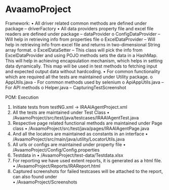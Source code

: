 # AvaamoProject

Framework:
•	All driver related common methods are defined under package – driverFactory
•	All data providers property file and excel file readers are defined under package – dataProvider
o	ConfigDataProvider – Will help in retrieving info from properties file
o	ExcelDataProvider – Will help in retrieving info from excel file and returns in two-dimensional String array format.
o	ExcelDataSetter – This class will pick the info from ExcelDataProvider and using POJO methods sets the data in a HashMap. This will help in achieving encapsulation mechanism, which helps in setting data dynamically. This map will be used in test methods to fetching input and expected output data without hardcoding.
•	For common functionality which are required all the tests are maintained under Utility package.
o	AppUtils.java - For common methods used by selenium 
o	ApiAppUtils.java – For API methods
o	Helper.java – CapturingTestScreenshot

POM: Execution
1.	Initiate tests from testNG.xml -> IRAAIAgentProject.xml
2.	All the tests are maintained under Test Class 
•	/AvaamoProject/src/test/java/testcases/IRAAIAgentTest.java
3.	Respective page related functional methods are maintained under Page class
•	/AvaamoProject/src/test/java/pages/IRAAIAgentPage.java
4.	And all the locators are maintained as constants in an interface
•	/AvaamoProject/src/main/java/utility/LocatorUtils.java
5.	All urls or configs are maintained under property file
•	/AvaamoProject/Config/Config.properties
6.	Testdata in 
•	/AvaamoProject/test-data/Testdata.xlsx
7.	For reporting we have used extent reports, it is generated as a html file. 
•	/AvaamoProject/Reports/IRAReport.html
8.	Captured screenshots for failed testcases will be attached to the report, can also found under  
•	/AvaamoProject/Screenshots
 
